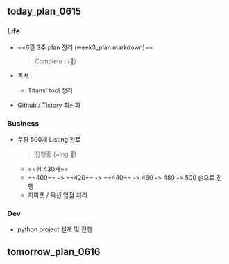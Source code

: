 ## today_plan_0615



### Life

- ==6월 3주 plan 정리 (week3_plan markdown)==

  > Complete ! (🐥)

- 독서

  - Titans' tool 정리

- Github / Tistory 최신화



### Business

- 쿠팡 500개 Listing 완료

  > 진행중 (~ing 🐣)

  - ==현 430개==
  -  ==400== -> ==420== -> ==440== -> 460 -> 480 -> 500 순으로 진행
  - 지마켓 / 옥션 입점 처리



### Dev

- python project 설계 및 진행



## tomorrow_plan_0616




